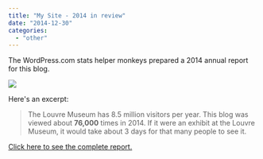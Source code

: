 ```yaml
---
title: "My Site - 2014 in review"
date: "2014-12-30"
categories: 
  - "other"
---
```


The WordPress.com stats helper monkeys prepared a 2014 annual report for this blog.

![](http://foxdeploy.com/2014/annual-report/)

Here's an excerpt:

> The Louvre Museum has 8.5 million visitors per year. This blog was viewed about **76,000** times in 2014. If it were an exhibit at the Louvre Museum, it would take about 3 days for that many people to see it.

[Click here to see the complete report.](http://foxdeploy.com/2014/annual-report/)
